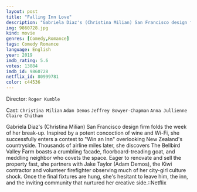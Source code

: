 ```yaml
---
layout: post
title: "Falling Inn Love"
description: "Gabriela Diaz's (Christina Milian) San Francisco design firm folds the week of her break-up. Inspired by a potent concoction of wine and Wi-Fi, she successfully enters a contest to Win an Inn overlooking New Zealand's countryside. Thousands of airline miles later, she discovers The Bellbird Valley Farm boasts a crumbling facade, floorboard-treading goat, and meddling neighbor who covets the space. Eager to renovate an.."
img: 9860728.jpg
kind: movie
genres: [Comedy,Romance]
tags: Comedy Romance 
language: English
year: 2019
imdb_rating: 5.6
votes: 13884
imdb_id: 9860728
netflix_id: 80999781
color: c44536
---
```

Director: `Roger Kumble`  

Cast: `Christina Milian` `Adam Demos` `Jeffrey Bowyer-Chapman` `Anna Jullienne` `Claire Chitham` 

Gabriela Diaz's (Christina Milian) San Francisco design firm folds the week of her break-up. Inspired by a potent concoction of wine and Wi-Fi, she successfully enters a contest to "Win an Inn" overlooking New Zealand's countryside. Thousands of airline miles later, she discovers The Bellbird Valley Farm boasts a crumbling facade, floorboard-treading goat, and meddling neighbor who covets the space. Eager to renovate and sell the property fast, she partners with Jake Taylor (Adam Demos), the Kiwi contractor and volunteer firefighter observing much of her city-girl culture shock. Once the final fixtures are hung, she's hesitant to leave him, the inn, and the inviting community that nurtured her creative side.::Netflix